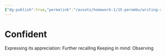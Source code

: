 ```yaml
---
{"dg-publish":true,"permalink":"/assets/homework-1/15-perambu/writing-re/untitled-d/confident/"}
---
```


# Confident

Expressing its appreciation: Further recalling
Keeping in mind: Observing